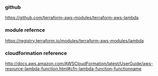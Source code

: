 ### github
https://github.com/terraform-aws-modules/terraform-aws-lambda

### module refernce
https://registry.terraform.io/modules/terraform-aws-modules/lambda

### cloudformation reference
http://docs.aws.amazon.com/AWSCloudFormation/latest/UserGuide/aws-resource-lambda-function.html#cfn-lambda-function-functionname